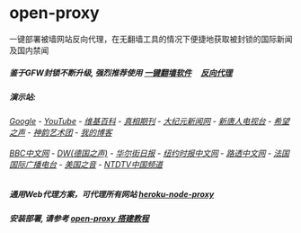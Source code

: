 # open-proxy
一键部署被墙网站反向代理，在无翻墙工具的情况下便捷地获取被封锁的国际新闻及国内禁闻

##### 鉴于GFW封锁不断升级, 强烈推荐使用 [一键翻墙软件](https://github.com/gfw-breaker/nogfw/blob/master/README.md) &nbsp;&nbsp;&nbsp; [反向代理](https://github.com/gfw-breaker/open-proxy/wiki/proxy)

#####  演示站:
######  [Google](https://quiet-citadel-68141.herokuapp.com/proxy/https://www.google.com/search?q=425事件) - [YouTube](https://git.io/vxNPj) - [维基百科](https://quiet-citadel-68141.herokuapp.com/proxy/https://zh.wikipedia.org/wiki/喬高-麥塔斯調查報告) - [真相期刊](https://quiet-citadel-68141.herokuapp.com/proxy/http://qikan.minghui.org/display.aspx?category_id=3&zhuanti_id=2) - [大纪元新闻网](https://quiet-citadel-68141.herokuapp.com/proxy/http://www.epochtimes.com/) - [新唐人电视台](https://quiet-citadel-68141.herokuapp.com/proxy/http://www.ntdtv.com/) - [希望之声](https://quiet-citadel-68141.herokuapp.com/proxy/http://soundofhope.org/) - [神韵艺术团](https://quiet-citadel-68141.herokuapp.com/proxy/http://www.ntdtv.com/xtr/gb/prog673.html) - [我的博客](https://quiet-citadel-68141.herokuapp.com/proxy/http://truth.atspace.eu/)<br/> <br/> [BBC中文网](https://quiet-citadel-68141.herokuapp.com/proxy/http://www.bbc.com/zhongwen/simp) - [DW(德国之声)](https://quiet-citadel-68141.herokuapp.com/proxy/http://www.dw.com/zh/在线报导/s-9058?&zhongwen=simp) - [华尔街日报](https://quiet-citadel-68141.herokuapp.com/proxy/https://cn.wsj.com/zh-hans) - [纽约时报中文网](https://quiet-citadel-68141.herokuapp.com/proxy/https://cn.nytimes.com/) - [路透中文网](https://quiet-citadel-68141.herokuapp.com/proxy/https://cn.reuters.com/) - [法国国际广播电台](https://quiet-citadel-68141.herokuapp.com/proxy/http://cn.rfi.fr/) - [美国之音](https://quiet-citadel-68141.herokuapp.com/proxy/https://www.voachinese.com/) - [NTDTV中国频道](https://git.io/vxShq)

##### 通用Web代理方案，可代理所有网站 [heroku-node-proxy](https://github.com/gfw-breaker/heroku-node-proxy#--end--) 

##### 安装部署, 请参考 [open-proxy 搭建教程](https://github.com/gfw-breaker/open-proxy/wiki#open-proxy-%E6%90%AD%E5%BB%BA%E6%95%99%E7%A8%8B)

